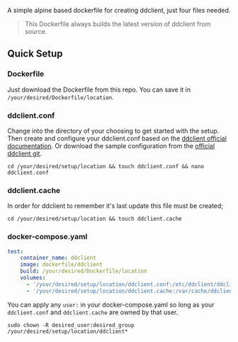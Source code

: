 A simple alpine based dockerfile for creating ddclient, just four files needed.
> This Dockerfile always builds the latest version of ddclient from source.
## Quick Setup
### Dockerfile
Just download the Dockerfile from this repo. You can save it in `/your/desired/Dockerfile/location`.
### ddclient.conf
Change into the directory of your choosing to get started with the setup. Then create and configure your ddclient.conf based on the [ddclient official documentation](https://ddclient.net/). Or download the sample configuration from the [official ddclient git](https://github.com/ddclient/ddclient/blob/main/ddclient.conf.in).
```
cd /your/desired/setup/location && touch ddclient.conf && nano ddclient.conf
```
### ddclient.cache
In order for ddclient to remember it's last update this file must be created;
```
cd /your/desired/setup/location && touch ddclient.cache
```
### docker-compose.yaml
```yaml
test:
    container_name: ddclient
    image: dockerfile/ddclient
    build: /your/desired/Dockerfile/location
    volumes:
      - '/your/desired/setup/location/ddclient.conf:/etc/ddclient/ddclient.conf:rw'
      - '/your/desired/setup/location/ddclient.cache:/var/cache/ddclient/ddclient.cache:rw'
```
You can apply any `user:` in your docker-compose.yaml so long as your `ddclient.conf` and `ddclient.cache` are owned by that user.
```
sudo chown -R desired_user:desired_group /your/desired/setup/location/ddclient*
```
